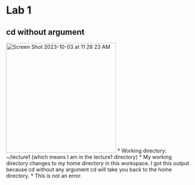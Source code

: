 # Lab 1
## cd without argument
<img width="298" alt="Screen Shot 2023-10-03 at 11 28 23 AM" src="https://github.com/RunnnnWang/cse15l-lab-reports/assets/130102197/ab17648b-dc02-48b4-b1e6-ba5f4aa2fa49">
* Working directory: ~/lecture1 (which means I am in the lecture1 directory)
* My working directory changes to my home directory in this workspace. I got this output because cd without any argument cd will take you back to the home directory. 
* This is not an error. 




